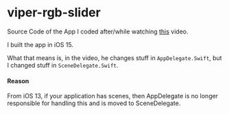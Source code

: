 # viper-rgb-slider

Source Code of the App I coded after/while watching [this](https://www.youtube.com/watch?v=TE6s8Zw3Gv8) video.

I built the app in iOS 15.

What that means is, in the video, he changes stuff in `AppDelegate.Swift`,
but I changed stuff in `SceneDelegate.Swift`.

#### Reason

From iOS 13, if your application has scenes, then AppDelegate is no longer
responsible for handling this and is moved to SceneDelegate.
